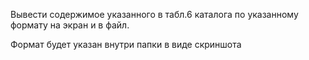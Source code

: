 Вывести содержимое указанного в табл.6 каталога по указанному формату на
экран и в файл.

Формат будет указан внутри папки в виде скриншота
